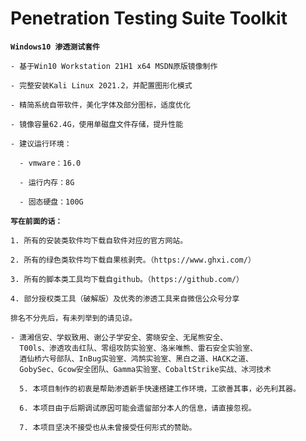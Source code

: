 # Penetration Testing Suite Toolkit

**`Windows10 渗透测试套件`**

    - 基于Win10 Workstation 21H1 x64 MSDN原版镜像制作
    
    - 完整安装Kali Linux 2021.2，并配置图形化模式
    
    - 精简系统自带软件，美化字体及部分图标，适度优化
    
    - 镜像容量62.4G，使用单磁盘文件存储，提升性能
    
    - 建议运行环境：
    
      - vmware：16.0
    
      - 运行内存：8G
    
      - 固态硬盘：100G

**`写在前面的话：`**

    1. 所有的安装类软件均下载自软件对应的官方网站。
    
    2. 所有的绿色类软件均下载自果核剥壳。（https://www.ghxi.com/）
    
    3. 所有的脚本类工具均下载自github。（https://github.com/）
    
    4. 部分授权类工具（破解版）及优秀的渗透工具来自微信公众号分享
    
    排名不分先后，有未列举到的请见谅。
    
    - 潇湘信安、学蚁致用、谢公子学安全、雾晓安全、无尾熊安全、
	  T00ls、渗透攻击红队、零组攻防实验室、洛米唯熊、雷石安全实验室、
	  酒仙桥六号部队、InBug实验室、鸿鹄实验室、黑白之道、HACK之道、
	  GobySec、Gcow安全团队、Gamma实验室、CobaltStrike实战、冰河技术
      
      5. 本项目制作的初衷是帮助渗透新手快速搭建工作环境，工欲善其事，必先利其器。
      
      6. 本项目由于后期调试原因可能会遗留部分本人的信息，请直接忽视。
      
      7. 本项目坚决不接受也从未曾接受任何形式的赞助。
